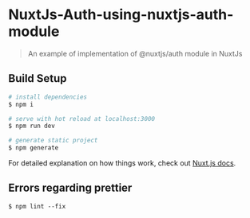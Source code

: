 # NuxtJs-Auth-using-nuxtjs-auth-module

> An example of implementation of @nuxtjs/auth module in NuxtJs

## Build Setup

```bash
# install dependencies
$ npm i

# serve with hot reload at localhost:3000
$ npm run dev

# generate static project
$ npm generate
```

For detailed explanation on how things work, check out [Nuxt.js docs](https://nuxtjs.org).

## Errors regarding prettier

```
$ npm lint --fix
```

